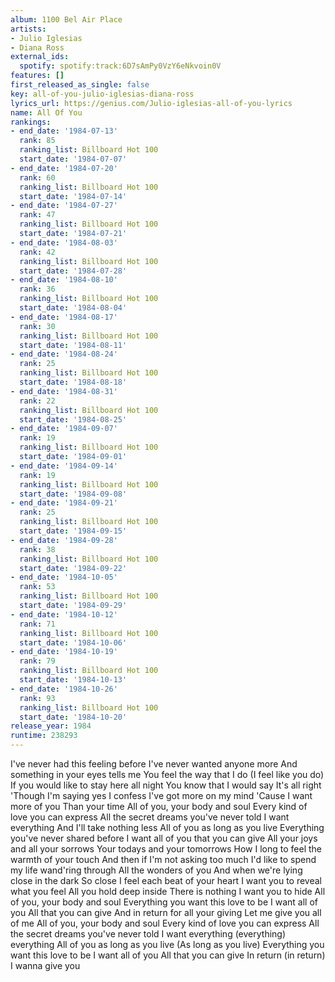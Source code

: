 ```yaml
---
album: 1100 Bel Air Place
artists:
- Julio Iglesias
- Diana Ross
external_ids:
  spotify: spotify:track:6D7sAmPy0VzY6eNkvoin0V
features: []
first_released_as_single: false
key: all-of-you-julio-iglesias-diana-ross
lyrics_url: https://genius.com/Julio-iglesias-all-of-you-lyrics
name: All Of You
rankings:
- end_date: '1984-07-13'
  rank: 85
  ranking_list: Billboard Hot 100
  start_date: '1984-07-07'
- end_date: '1984-07-20'
  rank: 60
  ranking_list: Billboard Hot 100
  start_date: '1984-07-14'
- end_date: '1984-07-27'
  rank: 47
  ranking_list: Billboard Hot 100
  start_date: '1984-07-21'
- end_date: '1984-08-03'
  rank: 42
  ranking_list: Billboard Hot 100
  start_date: '1984-07-28'
- end_date: '1984-08-10'
  rank: 36
  ranking_list: Billboard Hot 100
  start_date: '1984-08-04'
- end_date: '1984-08-17'
  rank: 30
  ranking_list: Billboard Hot 100
  start_date: '1984-08-11'
- end_date: '1984-08-24'
  rank: 25
  ranking_list: Billboard Hot 100
  start_date: '1984-08-18'
- end_date: '1984-08-31'
  rank: 22
  ranking_list: Billboard Hot 100
  start_date: '1984-08-25'
- end_date: '1984-09-07'
  rank: 19
  ranking_list: Billboard Hot 100
  start_date: '1984-09-01'
- end_date: '1984-09-14'
  rank: 19
  ranking_list: Billboard Hot 100
  start_date: '1984-09-08'
- end_date: '1984-09-21'
  rank: 25
  ranking_list: Billboard Hot 100
  start_date: '1984-09-15'
- end_date: '1984-09-28'
  rank: 38
  ranking_list: Billboard Hot 100
  start_date: '1984-09-22'
- end_date: '1984-10-05'
  rank: 53
  ranking_list: Billboard Hot 100
  start_date: '1984-09-29'
- end_date: '1984-10-12'
  rank: 71
  ranking_list: Billboard Hot 100
  start_date: '1984-10-06'
- end_date: '1984-10-19'
  rank: 79
  ranking_list: Billboard Hot 100
  start_date: '1984-10-13'
- end_date: '1984-10-26'
  rank: 93
  ranking_list: Billboard Hot 100
  start_date: '1984-10-20'
release_year: 1984
runtime: 238293
---
```

I've never had this feeling before
I've never wanted anyone more
And something in your eyes tells me
You feel the way that I do
(I feel like you do)
If you would like to stay here all night
You know that I would say
It's all right
'Though I'm saying yes
I confess
I've got more on my mind
'Cause I want more of you
Than your time
All of you, your body and soul
Every kind of love you can express
All the secret dreams you've never told
I want everything
And I'll take nothing less
All of you as long as you live
Everything you've never shared before
I want all of you that you can give
All your joys and all your sorrows
Your todays and your tomorrows
How I long to feel the warmth of your touch
And then if I'm not asking too much
I'd like to spend my life wand'ring through
All the wonders of you
And when we're lying close in the dark
So close I feel each beat of your heart
I want you to reveal what you feel
All you hold deep inside
There is nothing I want you to hide
All of you, your body and soul
Everything you want this love to be
I want all of you
All that you can give
And in return for all your giving
Let me give you all of me
All of you, your body and soul
Every kind of love you can express
All the secret dreams you've never told
I want everything (everything) everything
All of you as long as you live
(As long as you live)
Everything you want this love to be
I want all of you
All that you can give
In return (in return) I wanna give you
